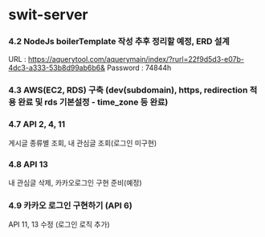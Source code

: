 # swit-server

### 4.2 NodeJs boilerTemplate 작성 추후 정리할 예정, ERD 설계
URL : https://aquerytool.com/aquerymain/index/?rurl=22f9d5d3-e07b-4dc3-a333-53b8d99ab6b6&
Password : 74844h

### 4.3 AWS(EC2, RDS) 구축 (dev(subdomain), https, redirection 적용 완료 및 rds 기본설정 - time_zone 등 완료)

### 4.7 API 2, 4, 11
게시글 종류별 조회, 내 관심글 조회(로그인 미구현)

### 4.8 API 13
내 관심글 삭제, 카카오로그인 구현 준비(예정)

### 4.9 카카오 로그인 구현하기 (API 6)
API 11, 13 수정 (로그인 로직 추가) 

